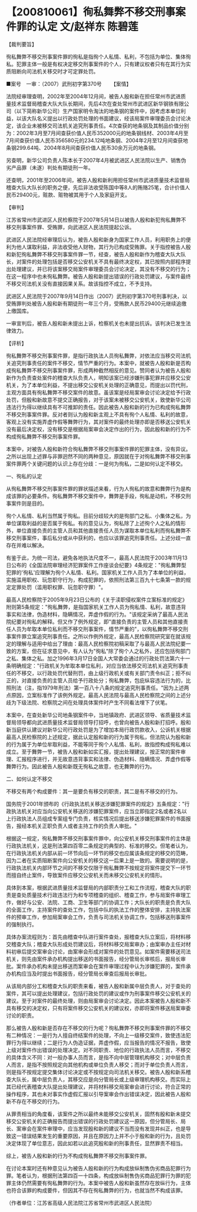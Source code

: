 # 【200810061】徇私舞弊不移交刑事案件罪的认定 文/赵祥东 陈碧莲

【裁判要旨】

徇私舞弊不移交刑事案件罪的徇私是指徇个人私情、私利，不包括为单位、集体徇私。犯罪主体一般是有权决定移交刑事案件的个人，只有建议权者只有在其行为实质阻断向司法机关移交时才可定罪处罚。

■案号　一审：（2007）武刑初字第370号 　　【案情】

法院经审理查明，2002年至2004年12月间，被告人殷和新在担任常州市武进质量技术监督局稽查大队大队长期间，先后4次在查处常州市武进区新华钢铁有限公司（以下简称新华公司）生产国家明令淘汰的地条钢的案件中，因考虑本单位利益，以该大队名义提出以行政处罚处理的书面建议，经该局案件审理委员会讨论决定，该企业未被移交司法机关追究刑事责任。4次查获的地条钢及其制品价值分别为：2002年3月至7月间查获价值人民币352000元的地条钢线材、2003年4月至7月间查获价值人民币356580元的234.12吨地条钢、2004年2月至12月间查获地条钢299.64吨、2004年8月间查获价值人民币30余万元的地条钢。

另查明，新华公司负责人陈本长于2007年4月被武进区人民法院以生产、销售伪劣产品罪（未遂）判处有期徒刑一年。

还查明，2001年至2006年间，被告人殷和新利用担任常州市武进质量技术监督局稽查大队大队长的职务之便，先后非法收受陈国中等8人的贿赂25笔，合计价值人民币29400元，赃款、赃物被其用于个人及家庭开支。

【审判】

江苏省常州市武进区人民检察院于2007年5月14日以被告人殷和新犯徇私舞弊不移交刑事案件罪、受贿罪，向武进区人民法院提起公诉。

武进区人民法院经审理后认为，被告人殷和新身为国家工作人员，利用职务上的便利为他人谋取利益，非法收受他人财物，其行为已构成受贿罪。关于指控被告人殷和新犯徇私舞弊不移交刑事案件罪一节，经查，被告人殷和新作为稽查大队大队长，对案件的处理包括是否移交公安机关不具有最终决定权，其已按照内部程序提出处理建议，并已将该案移交局案件审理委员会讨论决定，其没有不移交的行为；在这一程序中也未徇私舞弊。被告人殷和新提出错误的行政处罚建议，与案件最终不移交司法机关没有直接因果关系。故该指控不成立，不予支持。

武进区人民法院于2007年9月14日作出（2007）武刑初字第370号刑事判决，以受贿罪判处被告人殷和新有期徒刑一年三个月，受贿款人民币29400元继续追缴上缴国库。

一审宣判后，被告人殷和新未提出上诉，检察机关也未提出抗诉。该判决已发生法律效力。

【评析】

徇私舞弊不移交刑事案件罪，是指行政执法人员徇私舞弊，对依法应当移交司法机关追究刑事责任的案件不移交，情节严重的行为。本案中，就被告人殷和新是否构成徇私舞弊不移交刑事案件罪，形成两种截然相反的意见。赞同者认为被告人殷和新作为负责查处案件的稽查大队负责人，明知该案已经涉嫌刑事犯罪并应移交公安机关，为了本单位利益，不提出移交公安机关处理的正确意见，而提出以罚代刑，主观方面具有徇私舞弊不移交案件的故意。虽该案是经局案审会讨论决定给予行政处罚，但殷和新故意不提交正确报告，对于该案未被移交公安机关，致使新华公司违法行为得以继续具有不可推卸的责任。因此被告人殷和新的行为已构成徇私舞弊不移交刑事案件罪。反对者则认为殷和新主观上不具有徇个人私情、私利的故意，客观上没有实施弄虚作假等舞弊行为，其对案件的最终处理亦即是否移送公安机关没有最后决定权，没有移交是根据局案审会决定作出的行为，因此殷和新的行为不构成徇私舞弊不移交刑事案件罪。

本案中，对被告人殷和新符合徇私舞弊不移交刑事案件罪的犯罪主体，没有异议。之所以出现上述罪与非罪迥然不同的两种意见，原因就在于对徇私舞弊不移交刑事案件罪两个关键问题的认识上存在分歧：一是何为徇私，二是如何认定不移交。

一、徇私的认定

从徇私舞弊不移交刑事案件罪的罪状描述来看，行为人徇私的故意和舞弊行为是构成该罪的必要条件。徇私舞弊不移交案件中，舞弊是手段，徇私是动机，不移交刑事案件则是目的。

徇个人私情、私利当然属于徇私。目前分歧较大的是徇部门之私、小集体之私，为单位谋取利益的是否属于徇私。有的意见认为，徇私除了上述徇个人之私的情形外，单位直接负责的主管人员和其他直接责任人员为谋取本单位私利而徇私舞弊不移交刑事案件，事后私分或从中获利的，也应以该罪追究刑事责任。上述分歧一直存在并难以解决。

有鉴于此，为统一司法，避免各地执法尺度不一，最高人民法院于2003年11月13日公布的《全国法院审理经济犯罪案件工作座谈会纪要》4条规定："徇私舞弊型犯罪的'徇私'应理解为徇个人私情、私利。国家机关工作人员为了本单位的利益，实施滥用职权、玩忽职守行为，构成犯罪的，依照刑法第三百九十七条第一款的规定定罪处罚（滥用职权罪、玩忽职守罪）"。

最高人民检察院于2005年9月23日公布的《关于渎职侵权案件立案标准的规定》附则第5条规定："徇私舞弊，是指国家机关工作人员为徇私情、私利，故意违背事实和法律，伪造材料，隐瞒情况，弄虚作假的行为。"该规定采纳了最高人民法院纪要对徇私的解释。但又作了例外规定，即"直接负责的主管人员和其他直接责任人员为牟取本单位私利而不移交刑事案件，情节严重的"，以徇私舞弊不移交刑事案件罪立案追究刑事责任。之所以作例外规定，最高人民检察院研究室在就该规定的理解与适用中给出了理由：最高人民检察院初稿采取了与最高人民法院纪要一致的方案，但在征求意见中，有人认为"徇私"除了徇个人之私外，还应包括徇部门之私、集体之私。加之1996年3月17日全国人大常委会通过的行政处罚法第六十一条明确规定："行政机关为牟取本单位私利，对应当依法移交司法机关追究刑事责任的不移交，以行政处罚代替刑罚，由上级行政机关或有关部门责令纠正；拒不纠正的，对直接负责的主管人员给予行政处分；徇私舞弊，包庇纵容违法行为的，比照刑法（注，指1979年刑法）第一百八十八条的规定追究刑事责任。"因为上述两点原因，立案标准作了该例外规定。最高人民法院与最高人民检察院之间的上述分歧为下级法院、检察院之间在处理具体案件时产生不同看法埋下了伏笔。

本案中，在查处新华公司地条钢案件中，当地镇政府、武进区领导、省质量技术监督局领导都向武进质量技术监督局领导打招呼，也曾向被告人殷和新打招呼。殷和新当庭供认建议对新华公司行政处罚是为了增加本局行政罚款收入，公诉机关根据最高人民检察院的上述规定，据此认定殷和新的行为属于徇私，但法院认为殷和新的行为属于为单位牟取利益，不能等同于徇个人私情、私利，故指控构成徇私难以成立。至于舞弊一节，被告人殷和新如实汇报，提出处理建议，按正常的案件审理、汇报程序进行，并无故意违背事实和法律、伪造材料、隐瞒情况、弄虚作假等舞弊行为。因此被告人殷和新既无徇私之故意，也无舞弊的行为。

二、如何认定不移交

不移交有两个构成要件：其一是要负有移交的职责，其二是有不移交的行为。

国务院于2001年颁布的《行政执法机关移送涉嫌犯罪案件的规定》五条规定："行政执法机关对应当向公安机关移送的涉嫌犯罪案件，应当立即指定2名或者2名以上行政执法人员组成专案组专门负责，核实情况后提出移送涉嫌犯罪案件的书面报告，报经本机关正职负责人或者主持工作的负责人审批。"

根据这一规定，徇私舞弊不移交刑事案件罪中，向公安机关移交刑事案件的主体是行政执法机关，这是刑法第四百零二条规定的典型的、标准的移交。但笔者认为，在行政执法机关内部从前一环节向后一环节的移交也应属该条规定的移交的范畴，因为二者在实质阻断案件向公安机关的移交这一后果上是一致的。需要说明的是，行政执法机关内部环节之间的不移交仅限于徇私舞弊不按规定将案件提交下一环节而擅自终止案件，导致案件应移交公安机关而未移交公安机关的情形。

具体到本案，根据武进质量技术监督局的内部职责分工和工作流程，稽查大队的职责是查处质量技术行政违法行为和专项稽查的组织、稽查工作，参与局案件审理工作，做好与公安、法院、工商、卫生等部门的协调工作；大队长的职责是负责大队的全面工作，主持案件的查处工作，包括中队的执法工作的整体安排，主持执法案件的预审工作，参加局案审会工作，负责与司法机关协调工作，包括移送刑事案件的强制执行。

具体办案流程则为：首先由稽查中队进行案件查处，报稽查大队立案后，将材料移交稽查大队；稽查大队形成处罚建议后，将材料移交局案审办；由案审办主任对材料初审后提交案审会讨论，由案审会形成对案件的处罚意见。如案件需要移送司法机关，则先由案件承办机构提出移送的书面报告，经分管局长审核后，报局长审批。案件承办机构未提出移送而案审会在案件审理过程中认为涉嫌犯罪的，案件承办机构应当及时提出书面报告，经分管局长审查后报局长审批。

从该局内部分工和稽查大队的职责来看，被告人殷和新属中层负责人，对于查处的案件，其可以提出处理建议，包括行政处罚的建议或作为刑事案件移交公安机关的建议。至于对案件的最终处理，则由局案审会讨论决定。因此本案被告人殷和新不具有移交的决定权，只有将案件移交公安机关的建议权，亦即将案件移送局案审委讨论的职责。

那么被告人殷和新是否存在不移交的行为呢？徇私舞弊不移交刑事案件罪的不移交有二种情况：一是行为人擅自终结案件的处理，不向上一级移交案件，致使违法犯罪行为得以继续；二是行为人伪造证据，弄虚作假，应当报告的情况不报告，致使上级对案件作出错误的处理决定。对不同职责、地位的行政执法人员而言，不移交的具体含义不同：对一般办事人员而言，是指不向中层管理机构移交；对中层负责人而言，是指不按照规定向其他机构或单位负责人移交；而对于单位负责人而言，则是指不按规定提交集体讨论决定或不按规定向司法机关移交。被告人殷和新系稽查大队长，属中层负责人，其移交应是向分管局长或上级审理机构移交。而实际上其已经代表稽查大队提出处理建议，并将材料移交局案审会进行讨论，符合正常的操作程序，其也未对事实作虚假汇报以引导案审会作出错误决定，因此被告人殷和新不存在不移交的行为。

从罪责相当的角度看，该案件之所以最终未能移交公安机关，固然有殷和新未提交移交公安机关的正确报告而提出错误的行政处罚建议这一原因，但分管局长、局长、案审会在案件审理中，应当发现殷和新的建议不当而没有发现并纠正，也是导致这一错误结果发生的重要原因，并且在原因力上并不小于殷和新的行为，且处罚决定体现了单位意志，因此如若以此追究殷和新的刑事责任，显然罪责不相当。

综上，被告人殷和新的行为不构成徇私舞弊不移交刑事案件罪。

在讨论本案时还有种意见认为被告人殷和新的行为构成放纵制售伪劣商品犯罪行为罪。笔者认为，根据刑法第四百一十四条，构成放纵制售伪劣商品犯罪行为罪的犯罪主体仍然需要有徇私舞弊的行为。本案中被告人殷和新虽然存在放纵行为，主体也符合该罪的构成要件，但因其不存在徇私舞弊的行为，也就当然不构成该罪。

（作者单位：江苏省高级人民法院江苏省常州市武进区人民法院）